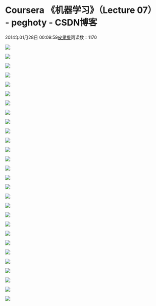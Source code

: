 
# Coursera 《机器学习》（Lecture 07） - peghoty - CSDN博客


2014年01月28日 00:09:59[皮果提](https://me.csdn.net/peghoty)阅读数：1170


![](https://img-blog.csdn.net/20140128000700375)

![](https://img-blog.csdn.net/20140128000707671)

![](https://img-blog.csdn.net/20140128000714078)

![](https://img-blog.csdn.net/20140128000720062)

![](https://img-blog.csdn.net/20140128000727062)

![](https://img-blog.csdn.net/20140128000734515)

![](https://img-blog.csdn.net/20140128000744640)

![](https://img-blog.csdn.net/20140128000751703)

![](https://img-blog.csdn.net/20140128000758312)

![](https://img-blog.csdn.net/20140128000804796)

![](https://img-blog.csdn.net/20140128000811750)

![](https://img-blog.csdn.net/20140128000817015)

![](https://img-blog.csdn.net/20140128000822296)

![](https://img-blog.csdn.net/20140128000827734)

![](https://img-blog.csdn.net/20140128000835843)

![](https://img-blog.csdn.net/20140128000841312)

![](https://img-blog.csdn.net/20140128000846078)

![](https://img-blog.csdn.net/20140128000853468)

![](https://img-blog.csdn.net/20140128000900796)

![](https://img-blog.csdn.net/20140128000906671)

![](https://img-blog.csdn.net/20140128000911828)

![](https://img-blog.csdn.net/20140128001041781)

![](https://img-blog.csdn.net/20140128001050500)

![](https://img-blog.csdn.net/20140128001106078)

![](https://img-blog.csdn.net/20140128001112312)

![](https://img-blog.csdn.net/20140128001117703)

![](https://img-blog.csdn.net/20140128001123640)

![](https://img-blog.csdn.net/20140128001132484)





